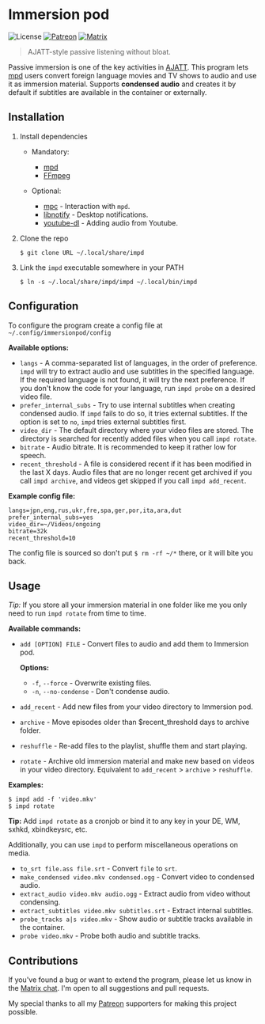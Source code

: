 # Immersion pod

![License](https://img.shields.io/github/license/Ajatt-Tools/impd)
[![Patreon](https://img.shields.io/badge/support-patreon-orange)](https://www.patreon.com/tatsumoto_ren)
[![Matrix](https://img.shields.io/badge/chat-join-green.svg)](https://tatsumoto-ren.github.io/blog/join-our-community.html)

> AJATT-style passive listening without bloat.

Passive immersion is one of the key activities in
[AJATT](http://www.alljapaneseallthetime.com/blog/all-japanese-all-the-time-ajatt-how-to-learn-japanese-on-your-own-having-fun-and-to-fluency/).
This program lets
[mpd](https://wiki.archlinux.org/index.php/Music_Player_Daemon)
users convert foreign language movies and TV shows to audio and use it as immersion material.
Supports **condensed audio** and creates it by default if subtitles are available in the container or externally.

## Installation

1) Install dependencies
   
    * Mandatory:
        * [mpd](https://wiki.archlinux.org/index.php/Music_Player_Daemon)
        * [FFmpeg](https://wiki.archlinux.org/index.php/FFmpeg)
    
    * Optional:
        * [mpc](https://archlinux.org/packages/extra/x86_64/mpc/) - Interaction with `mpd`.
        * [libnotify](https://archlinux.org/packages/extra/x86_64/libnotify/) - Desktop notifications.
        * [youtube-dl](https://wiki.archlinux.org/index.php/Youtube-dl) - Adding audio from Youtube.
    
2) Clone the repo
    ```
    $ git clone URL ~/.local/share/impd
    ```
3) Link the `impd` executable somewhere in your PATH
    ```
    $ ln -s ~/.local/share/impd/impd ~/.local/bin/impd
    ```

## Configuration

To configure the program create a config file at `~/.config/immersionpod/config`

**Available options:**

* `langs` - A comma-separated list of languages, in the order of preference.
    `impd` will try to extract audio and use subtitles in the specified language.
    If the required language is not found, it will try the next preference.
    If you don't know the code for your language, run `impd probe` on a desired video file.
* `prefer_internal_subs` - Try to use internal subtitles when creating condensed audio.
    If `impd` fails to do so, it tries external subtitles.
    If the option is set to `no`, `impd` tries external subtitles first.
* `video_dir` - The default directory where your video files are stored.
    The directory is searched for recently added files when you call `impd rotate`.
* `bitrate` - Audio bitrate. It is recommended to keep it rather low for speech.
* `recent_threshold` - A file is considered recent if it has been modified in the last X days.
    Audio files that are no longer recent get archived if you call `impd archive`,
    and videos get skipped if you call `impd add_recent`.

**Example config file:**

```
langs=jpn,eng,rus,ukr,fre,spa,ger,por,ita,ara,dut
prefer_internal_subs=yes
video_dir=~/Videos/ongoing
bitrate=32k
recent_threshold=10
```

The config file is sourced so don't put `$ rm -rf ~/*` there, or it will bite you back.

## Usage

*Tip:* If you store all your immersion material in one folder like me
you only need to run `impd rotate` from time to time.

**Available commands:**

* `add [OPTION] FILE` - Convert files to audio and add them to Immersion pod.
    
    **Options:**
    * `-f`, `--force` - Overwrite existing files.
    * `-n`, `--no-condense` - Don't condense audio.
* `add_recent` - Add new files from your video directory to Immersion pod.
* `archive` - Move episodes older than $recent_threshold days to archive folder.
* `reshuffle` - Re-add files to the playlist, shuffle them and start playing.
* `rotate` - Archive old immersion material and make new based on videos in your video directory. 
    Equivalent to `add_recent` > `archive` > `reshuffle`.

**Examples:**
```
$ impd add -f 'video.mkv'
$ impd rotate
```

**Tip:** Add `impd rotate` as a cronjob or bind it to any key in your DE, WM, sxhkd, xbindkeysrc, etc.

Additionally, you can use `impd` to perform miscellaneous operations on media.

* `to_srt file.ass file.srt` - Convert `file` to `srt`.
* `make_condensed video.mkv condensed.ogg` - Convert video to condensed audio.
* `extract_audio video.mkv audio.ogg` - Extract audio from video without condensing.
* `extract_subtitles video.mkv subtitles.srt` - Extract internal subtitles.
* `probe_tracks a|s video.mkv` - Show audio or subtitle tracks available in the container. 
* `probe video.mkv` - Probe both audio and subtitle tracks.

## Contributions

If you've found a bug or want to extend the program, please let us know in the
[Matrix chat](https://tatsumoto-ren.github.io/blog/join-our-community.html).
I'm open to all suggestions and pull requests.

My special thanks to all my
[Patreon](https://www.patreon.com/tatsumoto_ren)
supporters for making this project possible.
